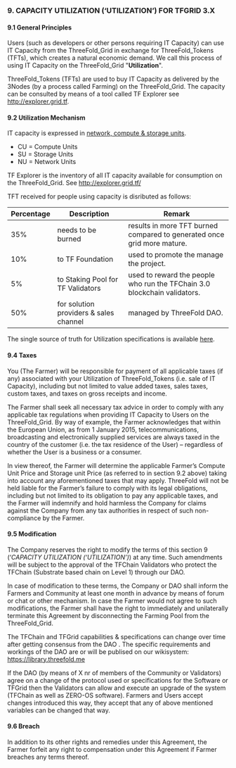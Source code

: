 ### 9. CAPACITY UTILIZATION (‘UTILIZATION’) FOR TFGRID 3.X

#### 9.1 General Principles

Users (such as developers or other persons requiring IT Capacity) can use IT Capacity from the ThreeFold_Grid in exchange for ThreeFold_Tokens (TFTs), which creates a natural economic demand. We call this process of using IT Capacity on the ThreeFold_Grid "**Utilization**".

ThreeFold_Tokens (TFTs) are used to buy IT Capacity as delivered by the 3Nodes (by a process called Farming) on the ThreeFold_Grid. The capacity can be consulted by means of a tool called TF Explorer see http://explorer.grid.tf.

#### 9.2 Utilization Mechanism

IT capacity is expressed in [network, compute & storage units](../../cloud/cloudunits.md).

- CU = Compute Units
- SU = Storage Units
- NU = Network Units

TF Explorer is the inventory of all IT capacity available for consumption on the ThreeFold_Grid. See http://explorer.grid.tf/

TFT received for people using capacity is disributed as follows:

| Percentage | Description                            | Remark                                                                   |
| ---------- | -------------------------------------- | ------------------------------------------------------------------------ |
| 35%        | needs to be burned                     | results in more TFT burned compared to generated once grid more mature.  |
| 10%        | to TF Foundation                       | used to promote the manage the project.                                  |
| 5%         | to Staking Pool for TF Validators | used to reward the people who run the TFChain 3.0 blockchain validators. |
| 50%        | for solution providers & sales channel | managed by ThreeFold DAO.                                       |

The single source of truth for Utilization specifications is available [here](../../farming/proof_of_utilization.md).


#### 9.4 Taxes

You (The Farmer) will be responsible for payment of all applicable taxes (if any) associated with your Utilization of ThreeFold_Tokens (i.e. sale of IT Capacity), including but not limited to value added taxes, sales taxes, custom taxes, and taxes on gross receipts and income.

The Farmer shall seek all necessary tax advice in order to comply with any applicable tax regulations when providing IT Capacity to Users on the ThreeFold_Grid. By way of example, the Farmer acknowledges that within the European Union, as from 1 January 2015, telecommunications, broadcasting and electronically supplied services are always taxed in the country of the customer (i.e. the tax residence of the User) – regardless of whether the User is a business or a consumer.

In view thereof, the Farmer will determine the applicable Farmer’s Compute Unit Price and Storage unit Price (as referred to in section 9.2 above) taking into account any aforementioned taxes that may apply. ThreeFold will not be held liable for the Farmer’s failure to comply with its legal obligations, including but not limited to its obligation to pay any applicable taxes, and the Farmer will indemnify and hold harmless the Company for claims against the Company from any tax authorities in respect of such non-compliance by the Farmer.

#### 9.5 Modification

The Company reserves the right to modify the terms of this section 9 (‘_CAPACITY UTILIZATION (‘UTILIZATION’)_) at any time. Such amendments will be subject to the approval of the TFChain Validators who protect the TFChain (Substrate based chain on Level 1) through our DAO.

In case of modification to these terms, the Company or DAO shall inform the Farmers and Community at least one month in advance by means of forum or chat or other mechanism. In case the Farmer would not agree to such modifications, the Farmer shall have the right to immediately and unilaterally terminate this Agreement by disconnecting the Farming Pool from the ThreeFold_Grid.

The TFChain and TFGrid capabilities & specifications can change over time after getting consensus from the DAO .
The specific requirements and workings of the DAO are or will be publised on our wikisystem: https://library.threefold.me

If the DAO (by means of X nr of members of the Community or Validators) agree on a change of the protocol used or specifications for the Software or TFGrid then the Validators can allow and execute an upgrade of the system (TFChain as well as ZERO-OS software). Farmers and Users accept changes introduced this way, they accept that any of above mentioned variables can be changed that way.


#### 9.6 Breach

In addition to its other rights and remedies under this Agreement, the Farmer forfeit any right to compensation under this Agreement if Farmer breaches any terms thereof.